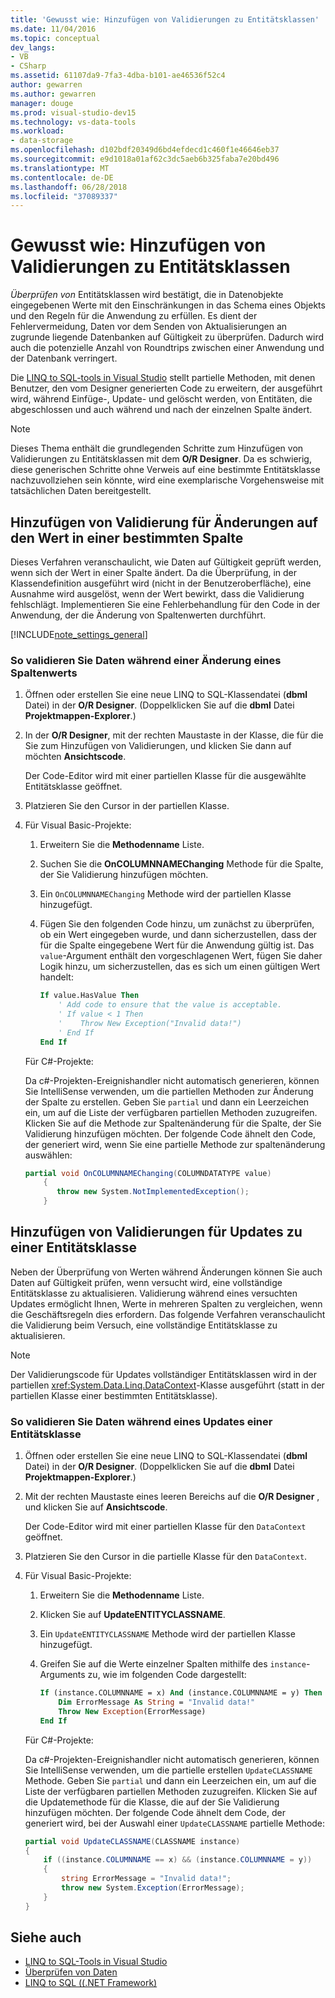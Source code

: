 ```yaml
---
title: 'Gewusst wie: Hinzufügen von Validierungen zu Entitätsklassen'
ms.date: 11/04/2016
ms.topic: conceptual
dev_langs:
- VB
- CSharp
ms.assetid: 61107da9-7fa3-4dba-b101-ae46536f52c4
author: gewarren
ms.author: gewarren
manager: douge
ms.prod: visual-studio-dev15
ms.technology: vs-data-tools
ms.workload:
- data-storage
ms.openlocfilehash: d102bdf20349d6bd4efdecd1c460f1e46646eb37
ms.sourcegitcommit: e9d1018a01af62c3dc5aeb6b325faba7e20bd496
ms.translationtype: MT
ms.contentlocale: de-DE
ms.lasthandoff: 06/28/2018
ms.locfileid: "37089337"
---
```

# <a name="how-to-add-validation-to-entity-classes"></a>Gewusst wie: Hinzufügen von Validierungen zu Entitätsklassen
*Überprüfen von* Entitätsklassen wird bestätigt, die in Datenobjekte eingegebenen Werte mit den Einschränkungen in das Schema eines Objekts und den Regeln für die Anwendung zu erfüllen. Es dient der Fehlervermeidung, Daten vor dem Senden von Aktualisierungen an zugrunde liegende Datenbanken auf Gültigkeit zu überprüfen. Dadurch wird auch die potenzielle Anzahl von Roundtrips zwischen einer Anwendung und der Datenbank verringert.

 Die [LINQ to SQL-tools in Visual Studio](../data-tools/linq-to-sql-tools-in-visual-studio2.md) stellt partielle Methoden, mit denen Benutzer, den vom Designer generierten Code zu erweitern, der ausgeführt wird, während Einfüge-, Update- und gelöscht werden, von Entitäten, die abgeschlossen und auch während und nach der einzelnen Spalte ändert.

> [!NOTE]
>  Dieses Thema enthält die grundlegenden Schritte zum Hinzufügen von Validierungen zu Entitätsklassen mit dem **O/R Designer**. Da es schwierig, diese generischen Schritte ohne Verweis auf eine bestimmte Entitätsklasse nachzuvollziehen sein könnte, wird eine exemplarische Vorgehensweise mit tatsächlichen Daten bereitgestellt.

## <a name="add-validation-for-changes-to-the-value-in-a-specific-column"></a>Hinzufügen von Validierung für Änderungen auf den Wert in einer bestimmten Spalte
 Dieses Verfahren veranschaulicht, wie Daten auf Gültigkeit geprüft werden, wenn sich der Wert in einer Spalte ändert. Da die Überprüfung, in der Klassendefinition ausgeführt wird (nicht in der Benutzeroberfläche), eine Ausnahme wird ausgelöst, wenn der Wert bewirkt, dass die Validierung fehlschlägt. Implementieren Sie eine Fehlerbehandlung für den Code in der Anwendung, der die Änderung von Spaltenwerten durchführt.

[!INCLUDE[note_settings_general](../data-tools/includes/note_settings_general_md.md)]

### <a name="to-validate-data-during-a-columns-value-change"></a>So validieren Sie Daten während einer Änderung eines Spaltenwerts

1.  Öffnen oder erstellen Sie eine neue LINQ to SQL-Klassendatei (**dbml** Datei) in der **O/R Designer**. (Doppelklicken Sie auf die **dbml** Datei **Projektmappen-Explorer**.)

2.  In der **O/R Designer**, mit der rechten Maustaste in der Klasse, die für die Sie zum Hinzufügen von Validierungen, und klicken Sie dann auf möchten **Ansichtscode**.

     Der Code-Editor wird mit einer partiellen Klasse für die ausgewählte Entitätsklasse geöffnet.

3.  Platzieren Sie den Cursor in der partiellen Klasse.

4.  Für Visual Basic-Projekte:

    1.  Erweitern Sie die **Methodenname** Liste.

    2.  Suchen Sie die **OnCOLUMNNAMEChanging** Methode für die Spalte, der Sie Validierung hinzufügen möchten.

    3.  Ein `OnCOLUMNNAMEChanging` Methode wird der partiellen Klasse hinzugefügt.

    4.  Fügen Sie den folgenden Code hinzu, um zunächst zu überprüfen, ob ein Wert eingegeben wurde, und dann sicherzustellen, dass der für die Spalte eingegebene Wert für die Anwendung gültig ist. Das `value`-Argument enthält den vorgeschlagenen Wert, fügen Sie daher Logik hinzu, um sicherzustellen, das es sich um einen gültigen Wert handelt:

        ```vb
        If value.HasValue Then
            ' Add code to ensure that the value is acceptable.
            ' If value < 1 Then
            '    Throw New Exception("Invalid data!")
            ' End If
        End If
        ```

    Für C#-Projekte:

    Da c#-Projekten-Ereignishandler nicht automatisch generieren, können Sie IntelliSense verwenden, um die partiellen Methoden zur Änderung der Spalte zu erstellen. Geben Sie `partial` und dann ein Leerzeichen ein, um auf die Liste der verfügbaren partiellen Methoden zuzugreifen. Klicken Sie auf die Methode zur Spaltenänderung für die Spalte, der Sie Validierung hinzufügen möchten. Der folgende Code ähnelt den Code, der generiert wird, wenn Sie eine partielle Methode zur spaltenänderung auswählen:

    ```csharp
    partial void OnCOLUMNNAMEChanging(COLUMNDATATYPE value)
        {
           throw new System.NotImplementedException();
        }
    ```

## <a name="add-validation-for-updates-to-an-entity-class"></a>Hinzufügen von Validierungen für Updates zu einer Entitätsklasse
 Neben der Überprüfung von Werten während Änderungen können Sie auch Daten auf Gültigkeit prüfen, wenn versucht wird, eine vollständige Entitätsklasse zu aktualisieren. Validierung während eines versuchten Updates ermöglicht Ihnen, Werte in mehreren Spalten zu vergleichen, wenn die Geschäftsregeln dies erfordern. Das folgende Verfahren veranschaulicht die Validierung beim Versuch, eine vollständige Entitätsklasse zu aktualisieren.

> [!NOTE]
>  Der Validierungscode für Updates vollständiger Entitätsklassen wird in der partiellen <xref:System.Data.Linq.DataContext>-Klasse ausgeführt (statt in der partiellen Klasse einer bestimmten Entitätsklasse).

### <a name="to-validate-data-during-an-update-to-an-entity-class"></a>So validieren Sie Daten während eines Updates einer Entitätsklasse

1.  Öffnen oder erstellen Sie eine neue LINQ to SQL-Klassendatei (**dbml** Datei) in der **O/R Designer**. (Doppelklicken Sie auf die **dbml** Datei **Projektmappen-Explorer**.)

2.  Mit der rechten Maustaste eines leeren Bereichs auf die **O/R Designer** , und klicken Sie auf **Ansichtscode**.

     Der Code-Editor wird mit einer partiellen Klasse für den `DataContext` geöffnet.

3.  Platzieren Sie den Cursor in die partielle Klasse für den `DataContext`.

4.  Für Visual Basic-Projekte:

    1.  Erweitern Sie die **Methodenname** Liste.

    2.  Klicken Sie auf **UpdateENTITYCLASSNAME**.

    3.  Ein `UpdateENTITYCLASSNAME` Methode wird der partiellen Klasse hinzugefügt.

    4.  Greifen Sie auf die Werte einzelner Spalten mithilfe des `instance`-Arguments zu, wie im folgenden Code dargestellt:

        ```vb
        If (instance.COLUMNNAME = x) And (instance.COLUMNNAME = y) Then
            Dim ErrorMessage As String = "Invalid data!"
            Throw New Exception(ErrorMessage)
        End If
        ```

    Für C#-Projekte:

    Da c#-Projekten-Ereignishandler nicht automatisch generieren, können Sie IntelliSense verwenden, um die partielle erstellen `UpdateCLASSNAME` Methode. Geben Sie `partial` und dann ein Leerzeichen ein, um auf die Liste der verfügbaren partiellen Methoden zuzugreifen. Klicken Sie auf die Updatemethode für die Klasse, die auf der Sie Validierung hinzufügen möchten. Der folgende Code ähnelt dem Code, der generiert wird, bei der Auswahl einer `UpdateCLASSNAME` partielle Methode:

    ```csharp
    partial void UpdateCLASSNAME(CLASSNAME instance)
    {
        if ((instance.COLUMNNAME == x) && (instance.COLUMNNAME = y))
        {
            string ErrorMessage = "Invalid data!";
            throw new System.Exception(ErrorMessage);
        }
    }
    ```

## <a name="see-also"></a>Siehe auch

- [LINQ to SQL-Tools in Visual Studio](../data-tools/linq-to-sql-tools-in-visual-studio2.md)
- [Überprüfen von Daten](../data-tools/validate-data-in-datasets.md)
- [LINQ to SQL ((.NET Framework)](/dotnet/framework/data/adonet/sql/linq/index)